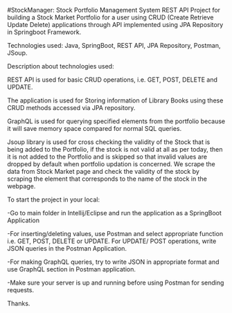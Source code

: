 #StockManager: Stock Portfolio Management System
REST API Project for building a Stock Market Portfolio for a user using CRUD (Create Retrieve Update Delete) applications through API implemented using JPA Repository in Springboot Framework.

Technologies used: Java, SpringBoot, REST API, JPA Repository, Postman, JSoup.

Description about technologies used:

REST API is used for basic CRUD operations, i.e. GET, POST, DELETE and UPDATE.

The application is used for Storing information of Library Books using these CRUD methods accessed via JPA repository.

GraphQL is used for querying specified elements from the portfolio because it will save memory space compared for normal SQL queries.

Jsoup library is used for cross checking the validity of the Stock that is being added to the Portfolio, if the stock is not valid at all as per today, then it is not added to the Portfolio and is skipped so that invalid values are dropped by default when portfolio updation is concerned. We scrape the data from Stock Market page and check the validity of the stock by scraping the element that corresponds to the name of the stock in the webpage.


To start the project in your local:


-Go to main folder in Intellij/Eclipse and run the application as a SpringBoot Application

-For inserting/deleting values, use Postman and select appropriate function i.e. GET, POST, DELETE or UPDATE. For UPDATE/ POST operations, write JSON queries in the Postman Application.

-For making GraphQL queries, try to write JSON in appropriate format and use GraphQL section in Postman application.

-Make sure your server is up and running before using Postman for sending requests.

Thanks.
